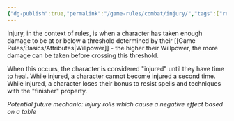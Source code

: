 ```yaml
---
{"dg-publish":true,"permalink":"/game-rules/combat/injury/","tags":["review/expand"]}
---
```


Injury, in the context of rules, is when a character has taken enough damage to be at or below a threshold determined by their [[Game Rules/Basics/Attributes\|Willpower]] - the higher their Willpower, the more damage can be taken before crossing this threshold.

When this occurs, the character is considered "injured" until they have time to heal. While injured, a character cannot become injured a second time. While injured, a character loses their bonus to resist spells and techniques with the "finisher" property.

*Potential future mechanic: injury rolls which cause a negative effect based on a table*